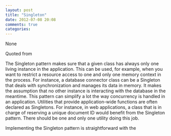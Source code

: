 ```yaml
---
layout: post
title: "Singleton"
date: 2012-07-08 20:08
comments: true
categories: 
---
```


None


Quoted from 


The Singleton pattern makes sure that a given class has always only one living instance in the application. This can be used, for example, when you want to restrict a resource access to one and only one memory context in the process. For instance, a database connector class can be a Singleton that deals with synchronization and manages its data in memory. It makes the assumption that no other instance is interacting with the database in the meantime.
This pattern can simplify a lot the way concurrency is handled in an application. Utilities that provide application-wide functions are often declared as Singletons. For instance, in web applications, a class that is in charge of reserving a unique document ID would benefit from the Singleton pattern. There should be one and only one utility doing this job.


Implementing the Singleton pattern is straightforward with the 

